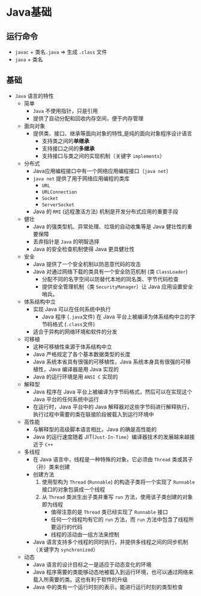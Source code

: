 # Java基础

## 运行命令

- `javac` + 类名`.java`  =>  生成 `.class` 文件
- `java` + 类名

## 基础

- `Java` 语言的特性
  - 简单
    - `Java` 不使用指针，只是引用
    - 提供了自动分配和回收内存空间，便于内存管理
  - 面向对象
    - 提供类、接口、继承等面向对象的特性,是纯的面向对象程序设计语言
      - 支持类之间的**单继承**
      - 支持接口之间的**多继承**
      - 支持接口与类之间的实现机制（关键字 `implements`）
  - 分布式
    - Java应用编程接口中有一个网络应用编程接口（`java net`）
    - `java net` 提供了用于网络应用编程的类库
      - `URL`
      - `URLConnection`
      - `Socket`
      - `ServerSocket`
    - Java 的 `RMI` (远程激活方法) 机制是开发分布式应用的重要手段
  - 健壮
    - Java 的强类型机、异常处理、垃圾的自动收集等是 Java 健壮性的重要保障
    - 丢弃指针是 `Java` 的明智选择
    - Java 的安全检查机制使得 Java 更具健壮性
  - 安全
    - Java 提供了一个安全机制以防恶意代码的攻击
    - Java 对通过网络下载的类具有一个安全防范机制 (类 `ClassLoader`)
      - 分配不同的名字空间以防替代本地的同名类、字节代码检查
      - 提供安全管理机制（类 `SecurityManager`）让 Java 应用设置安全哨兵。
  - 体系结构中立
    - 实现 Java 可以在任何系统中执行
      - Java 程序 (`.java`文件) 在 Java 平台上被编译为体系结构中立的字节码格式 (`.class`文件)
    - 适合于异构的网络环境和软件的分发
  - 可移植
    - 这种可移植性来源于体系结构中立
    - Java 严格规定了各个基本数据类型的长度
    - Java 系统本省具有很强的可移植性，Java 系统本身具有很强的可移植性，Java 编译器是用 Java 实现的
    - Java 的运行环境是用 `ANSI C` 实现的
  - 解释型
    - Java 程序在 Java 平台上被编译为字节码格式，然后可以在实现这个 Java 平台的任何系统中运行
    - 在运行时，Java 平台中的 Java 解释器对这些字节码进行解释执行，执行过程中需要的类在联接阶段被载入到运行环境中
  - 高性能
    - 与解释型的高级脚本语言相比，Java 的确是高性能的
    - Java 的运行速度随着 JIT(`Just-In-Time`）编译器技术的发展越来越接近于 `C++`
  - 多线程
    - 在 Java 语言中，线程是一种特殊的对象，它必须由 `Thread` 类或其子（孙）类来创建
    - 创建方法
      1. 使用型构为 `Thread` (`Runnable`) 的构造子类将一个实现了 `Runnable` 接口的对象包装成一个线程
      2. 从 `Thread` 类派生出子类并重写 `run` 方法，使用该子类创建的对象即为线程
         - 值得注意的是 `Thread` 类已经实现了 `Runnable` 接口
         - 任何一个线程均有它的 `run` 方法，而 `run` 方法中包含了线程所要运行的代码
         - 线程的活动由一组方法来控制
    - Java 语言支持多个线程的同时执行，并提供多线程之间的同步机制（关键字为 `synchronized`）
  - 动态
    - Java 语言的设计目标之一是适应于动态变化的环境
    - Java 程序需要的类能够动态地被载入到运行环境，也可以通过网络来载入所需要的类。这也有利于软件的升级
    - Java 中的类有一个运行时刻的表示，能进行运行时刻的类型检查